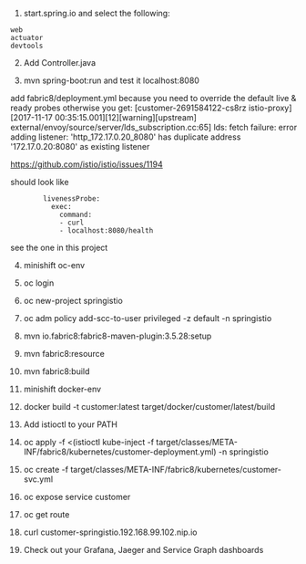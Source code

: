 
1. start.spring.io and select the following:
```
web
actuator
devtools
```

2. Add Controller.java 

3. mvn spring-boot:run and test it localhost:8080

add fabric8/deployment.yml
because you need to override the default live & ready probes otherwise you get:
[customer-2691584122-cs8rz istio-proxy] [2017-11-17 00:35:15.001][12][warning][upstream] external/envoy/source/server/lds_subscription.cc:65] lds: fetch failure: error adding listener: 'http_172.17.0.20_8080' has duplicate address '172.17.0.20:8080' as existing listener 

https://github.com/istio/istio/issues/1194

should look like
```
        livenessProbe:
          exec:
            command: 
            - curl
            - localhost:8080/health
```
see the one in this project

4. minishift oc-env

5. oc login

6. oc new-project springistio

7. oc adm policy add-scc-to-user privileged -z default -n springistio

8. mvn io.fabric8:fabric8-maven-plugin:3.5.28:setup

9. mvn fabric8:resource

10. mvn fabric8:build

11. minishift docker-env

12. docker build -t customer:latest target/docker/customer/latest/build

13. Add istioctl to your PATH

14. oc apply -f <(istioctl kube-inject -f target/classes/META-INF/fabric8/kubernetes/customer-deployment.yml) -n springistio

15. oc create -f target/classes/META-INF/fabric8/kubernetes/customer-svc.yml

16. oc expose service customer

17. oc get route

18. curl customer-springistio.192.168.99.102.nip.io

19. Check out your Grafana, Jaeger and Service Graph dashboards